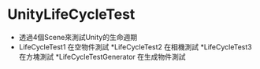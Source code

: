 # UnityLifeCycleTest

*    透過4個Scene來測試Unity的生命週期
*    LifeCycleTest1 在空物件測試
*LifeCycleTest2 在相機測試
*LifeCycleTest3 在方塊測試
*LifeCycleTestGenerator 在生成物件測試
